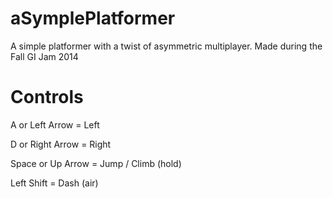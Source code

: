 aSymplePlatformer
=================

A simple platformer with a twist of asymmetric multiplayer. Made during the Fall GI Jam 2014


Controls
=======

A or Left Arrow = Left

D or Right Arrow = Right

Space or Up Arrow = Jump / Climb (hold)

Left Shift = Dash (air)
